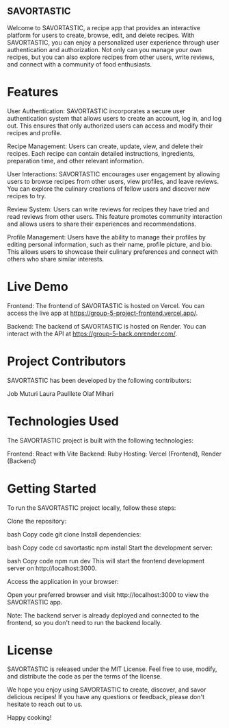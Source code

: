 ## SAVORTASTIC
Welcome to SAVORTASTIC, a recipe app that provides an interactive platform for users to create, browse, edit, and delete recipes. With SAVORTASTIC, you can enjoy a personalized user experience through user authentication and authorization. Not only can you manage your own recipes, but you can also explore recipes from other users, write reviews, and connect with a community of food enthusiasts.

# Features
User Authentication: SAVORTASTIC incorporates a secure user authentication system that allows users to create an account, log in, and log out. This ensures that only authorized users can access and modify their recipes and profile.

Recipe Management: Users can create, update, view, and delete their recipes. Each recipe can contain detailed instructions, ingredients, preparation time, and other relevant information.

User Interactions: SAVORTASTIC encourages user engagement by allowing users to browse recipes from other users, view profiles, and leave reviews. You can explore the culinary creations of fellow users and discover new recipes to try.

Review System: Users can write reviews for recipes they have tried and read reviews from other users. This feature promotes community interaction and allows users to share their experiences and recommendations.

Profile Management: Users have the ability to manage their profiles by editing personal information, such as their name, profile picture, and bio. This allows users to showcase their culinary preferences and connect with others who share similar interests.

# Live Demo
Frontend: The frontend of SAVORTASTIC is hosted on Vercel. You can access the live app at https://group-5-project-frontend.vercel.app/.

Backend: The backend of SAVORTASTIC is hosted on Render. You can interact with the API at https://group-5-back.onrender.com/.

# Project Contributors
SAVORTASTIC has been developed by the following contributors:

Job Muturi
Laura Paulllete
Olaf Mihari

# Technologies Used
The SAVORTASTIC project is built with the following technologies:

Frontend: React with Vite
Backend: Ruby
Hosting: Vercel (Frontend), Render (Backend)

# Getting Started
To run the SAVORTASTIC project locally, follow these steps:

Clone the repository:

bash
Copy code
git clone <repository-url>
Install dependencies:

bash
Copy code
cd savortastic
npm install
Start the development server:

bash
Copy code
npm run dev
This will start the frontend development server on http://localhost:3000.

Access the application in your browser:

Open your preferred browser and visit http://localhost:3000 to view the SAVORTASTIC app.

Note: The backend server is already deployed and connected to the frontend, so you don't need to run the backend locally.

# License
SAVORTASTIC is released under the MIT License. Feel free to use, modify, and distribute the code as per the terms of the license.

We hope you enjoy using SAVORTASTIC to create, discover, and savor delicious recipes! If you have any questions or feedback, please don't hesitate to reach out to us.

Happy cooking!